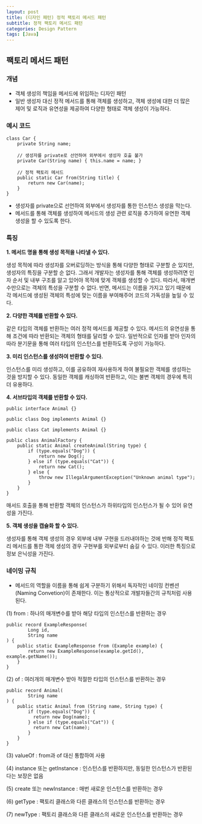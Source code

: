 ```yaml
---
layout: post
title: (디자인 패턴) 정적 팩토리 메서드 패턴
subtitle: 정적 팩토리 메서드 패턴
categories: Design Pattern
tags: [Java]
---
```


## 팩토리 메서드 패턴

### 개념
- 객체 생성의 책임을 메서드에 위임하는 디자인 패턴
- 일반 생성자 대신 정적 메서드를 통해 객체를 생성하고, 객체 생성에 대한 더 많은 제어 및 로직과 유연성을 제공하여 다양한 형태로 객체 생성이 가능하다.

### 예시 코드
```
class Car {
    private String name;
    
    // 생성자를 private로 선언하여 외부에서 생성자 호출 불가
    private Car(String name) { this.name = name; }
    
    // 정적 팩토리 메서드
    public static Car from(String title) {
        return new Car(name);
    }
}
```
- 생성자를 private으로 선언하여 외부에서 생성자를 통한 인스턴스 생성을 막는다.
- 메서드를 통해 객체를 생성하여 메서드의 생성 관련 로직을 추가하여 유연한 객체 생성을 할 수 있도록 한다.

### 특징
**1. 메서드 명을 통해 생성 목적을 나타낼 수 있다.**

생성 목적에 따라 생성자를 오버로딩하는 방식을 통해 다양한 형태로 구분할 순 있지만, 생성자의 특징을 구분할 순 없다. 그래서 개발자는 생성자를 통해 객체를 생성하려면 인자 순서 및 내부 구조를 알고 있어야 목적에 맞게 객체를 생성할 수 있다. 따라서, 매개변수만으로는 객체의 특성을 구분할 수 없다.
반면, 메서드는 이름을 가지고 있기 때문에 각 메서드에 생성된 객체의 특성에 맞는 이름을 부여해주어 코드의 가독성을 높일 수 있다.
<br/>

**2. 다양한 객체를 반환할 수 있다.**

같은 타입의 객체를 반환하는 여러 정적 메서드를 제공할 수 있다. 메서드의 유연성을 통해 조건에 따라 반환되는 객체의 형태를 달리할 수 있다.
일반적으로 인자를 받아 인자의 따라 분기문을 통해 여러 타입의 인스턴스를 반환하도록 구성이 가능하다.
<br/>

**3. 미리 인스턴스를 생성하여 반환할 수 있다.**

인스턴스를 미리 생성하고, 이를 공유하여 재사용하게 하여 불필요한 객체를 생성하는 것을 방지할 수 있다.
동일한 객체를 캐싱하여 반환하고, 이는 불변 객체의 경우에 특히 더 유용하다.
<br/>

**4. 서브타입의 객체를 반환할 수 있다.**
```
public interface Animal {}

public class Dog implements Animal {}

public class Cat implements Animal {}

public class AnimalFactory {
    public static Animal createAnimal(String type) {
        if (type.equals("Dog")) {
            return new Dog();
        } else if (type.equals("Cat")) {
            return new Cat();
        } else {
            throw new IllegalArgumentException("Unknown animal type");
        }
    }
}
```
매서드 호출을 통해 반환할 객체의 인스턴스가 하위타입의 인스턴스가 될 수 있어 유연성을 가진다.

**5. 객체 생성을 캡슐화 할 수 있다.**

생성자를 통해 객체 생성의 경우 외부에 내부 구현을 드러내야하는 것에 반해 정적 팩토리 메서드를 통한 객체 생성의 경우 구현부를 외부로부터 숨길 수 있다. 이러한 특징으로 정보 은닉성을 가진다.


### 네이밍 규칙
- 메서드의 역할을 이름을 통해 쉽게 구분하기 위해서 독자적인 네이밍 컨벤션 (Naming Convetion)이 존재한다. 이는 통상적으로 개발자들간의 규칙처럼 사용된다.

(1) from : 하나의 매개변수를 받아 해당 타입의 인스턴스를 반환하는 경우
```
public record ExampleResponse(
        Long id,
        String name
) {
    public static ExampleResponse from (Example example) {
        return new ExampleResponse(example.getId(), example.getName());
    }
}
```

(2) of : 여러개의 매개변수 받아 적절한 타입의 인스턴스를 반환하는 경우
```
public record Animal(
        String name
) {
    public static Animal from (String name, String type) {
        if (type.equals("Dog")) {
          return new Dog(name);
        } else if (type.equals("Cat")) {
          return new Cat(name);
        }
    }
}
```

(3) valueOf : from과 of 대신 통합하여 사용

(4) instance 또는 getInstance : 인스턴스를 반환하지만, 동일한 인스턴스가 반환된다는 보장은 없음

(5) create 또는 newInstance : 매번 새로운 인스턴스를 반환하는 경우

(6) getType : 팩토리 클래스와 다른 클래스의 인스턴스를 반환하는 경우

(7) newType : 팩토리 클래스와 다른 클래스의 새로운 인스턴스를 반환하는 경우
